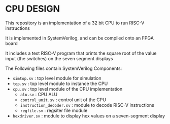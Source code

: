 # CPU DESIGN

This repository is an implementation of a 32 bit CPU to run RISC-V instructions

It is implemented in SystemVerilog, and can be compiled onto an FPGA board

It includes a test RISC-V program that prints the square root of the value input (the switches) on the seven segment displays

The Following files contain SystemVerilog Components:


- `simtop.sv` : top level module for simulation
- `top.sv` : top level module to instance the CPU
- `cpu.sv` : top level module of the CPU implementation
    - `alu.sv` : CPU ALU
    - `control_unit.sv` : control unit of the CPU
    - `instruction_decoder.sv` : module to decode RISC-V instructions
    - `regfile.sv` : regsiter file module
- `hexdriver.sv` : module to display hex values on a seven-segment display
